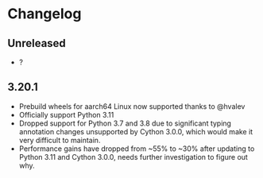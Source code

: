 # Changelog

## Unreleased

* ?

## 3.20.1

* Prebuild wheels for aarch64 Linux now supported thanks to @hvalev
* Officially support Python 3.11
* Dropped support for Python 3.7 and 3.8 due to significant typing annotation changes unsupported by Cython 3.0.0,
  which would make it very difficult to maintain.
* Performance gains have dropped from ~55% to ~30% after updating to Python 3.11 and Cython 3.0.0, needs further
  investigation to figure out why.
